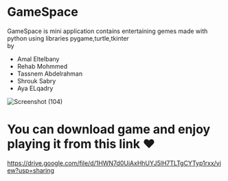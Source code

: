 # GameSpace
GameSpace is mini application contains entertaining gemes 
made with python using libraries pygame,turtle,tkinter<br /> by 
- Amal Eltelbany
- Rehab Mohmmed
- Tassnem Abdelrahman
- Shrouk Sabry
- Aya ELqadry









![Screenshot (104)](https://user-images.githubusercontent.com/112574745/199843450-6f919a33-60dd-4161-83a0-51c4a5ecc659.png)



# You can download game and enjoy playing it from this link ❤️
https://drive.google.com/file/d/1HWN7d0UiAxHhUYJ5lH7TLTgCYTyp1rxx/view?usp=sharing
